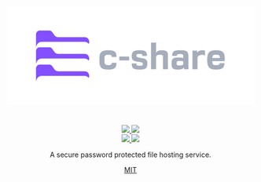 <p align="center">
    <img src="/web/public/logo/header-2.png" height="200" />
</p>

<h1 align="center"></h1>
<p align="center">
    <a href="https://img.shields.io/github/go-mod/go-version/cyan903/c-share" alt="go-version">
        <img src="https://img.shields.io/github/go-mod/go-version/cyan903/c-share?style=flat" />
    </a>
    <a href="https://img.shields.io/github/license/cyan903/c-share" alt="go-version">
        <img src="https://img.shields.io/node/v-lts/vite?style=flat" />
    </a>
    <br />
    <a href="https://goreportcard.com/report/github.com/cyan903/c-share" alt="report-card">
        <img src="https://goreportcard.com/badge/github.com/cyan903/c-share?style=flat" />
    </a>
    <a href="https://img.shields.io/github/last-commit/cyan903/c-share" alt="last-commit">
        <img src="https://img.shields.io/github/last-commit/cyan903/c-share?style=flat" />
    </a>
</p>

<p align="center">
    A secure password protected file hosting service.
</p>

<p align="center">
    <a href="/LICENSE">MIT</a>
</p>
